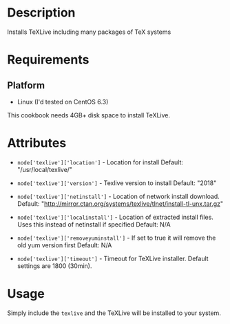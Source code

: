Description
===========

Installs TeXLive including many packages of TeX systems

Requirements
============

## Platform

* Linux (I'd tested on CentOS 6.3)

This cookbook needs 4GB+ disk space to install TeXLive.

Attributes
==========

* `node['texlive']['location']` - Location for install
  Default: "/usr/local/texlive/"

* `node['texlive']['version']` - Texlive version to install
  Default: "2018"

* `node['texlive']['netinstall']` - Location of network install download.
  Default: "http://mirror.ctan.org/systems/texlive/tlnet/install-tl-unx.tar.gz"

* `node['texlive']['localinstall']` - Location of extracted install files.  Uses this instead of netinstall if specified
  Default: N/A

* `node['texlive']['removeyuminstall']` -  If set to true it will remove the old yum version first
  Default: N/A

* `node['texlive']['timeout']` - Timeout for TeXLive installer.
  Default settings are 1800 (30min).

Usage
=====

Simply include the `texlive` and the TeXLive will be installed to your system.

